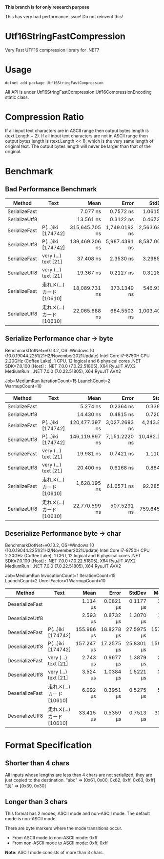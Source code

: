 __**This branch is for only research purpose**__

This has very bad performance issue!
Do not reinvent this!

# Utf16StringFastCompression

Very Fast UTF16 compression library for .NET7

# Usage

```
dotnet add package Utf16StringFastCompression
```

All API is under Utf16StringFastCompression.Utf16CompressionEncoding static class.

# Compression Ratio

If all input text characters are in ASCII range then output bytes length is (text.Length + 2).
If all input text characters are not in ASCII range then output bytes length is (text.Length << 1), which is the very same length of original text.
The output bytes length will never be larger than that of the original.

# Benchmark

## Bad Performance Benchmark

|        Method |                 Text |           Mean |         Error |        StdDev |         Median |
|-------------- |--------------------- |---------------:|--------------:|--------------:|---------------:|
| SerializeFast |                      |       7.077 ns |     0.7572 ns |     1.0615 ns |       6.349 ns |
| SerializeUtf8 |                      |      13.561 ns |     0.3122 ns |     0.4673 ns |      13.464 ns |
| SerializeFast | P(...)iki [174742] | 315,645.705 ns | 1,749.0192 ns | 2,563.6896 ns | 315,768.457 ns |
| SerializeUtf8 | P(...)iki [174742] | 139,469.206 ns | 5,987.4391 ns | 8,587.0062 ns | 135,211.658 ns |
| SerializeFast | very (...) text [21] |      37.408 ns |     2.3530 ns |     3.2985 ns |      35.477 ns |
| SerializeUtf8 | very (...) text [21] |      19.367 ns |     0.2127 ns |     0.3118 ns |      19.287 ns |
| SerializeFast |  走れメ(...)カード [10610] |  18,089.731 ns |   373.1349 ns |   546.9362 ns |  17,790.106 ns |
| SerializeUtf8 |  走れメ(...)カード [10610] |  22,065.688 ns |   684.5503 ns | 1,003.4049 ns |  21,629.352 ns |

## Serialize Performance char → byte

BenchmarkDotNet=v0.13.2, OS=Windows 10 (10.0.19044.2251/21H2/November2021Update)
Intel Core i7-8750H CPU 2.20GHz (Coffee Lake), 1 CPU, 12 logical and 6 physical cores
.NET SDK=7.0.100
  [Host]    : .NET 7.0.0 (7.0.22.51805), X64 RyuJIT AVX2
  MediumRun : .NET 7.0.0 (7.0.22.51805), X64 RyuJIT AVX2

Job=MediumRun  IterationCount=15  LaunchCount=2  
WarmupCount=10  

|        Method |                 Text |           Mean |         Error |         StdDev |
|-------------- |--------------------- |---------------:|--------------:|---------------:|
| SerializeFast |                      |       5.274 ns |     0.2364 ns |      0.3390 ns |
| SerializeUtf8 |                      |      14.430 ns |     0.4815 ns |      0.7207 ns |
| SerializeFast | P(...)iki [174742] | 120,477.397 ns | 3,027.2693 ns |  4,243.8087 ns |
| SerializeUtf8 | P(...)iki [174742] | 146,119.897 ns | 7,151.2220 ns | 10,482.1685 ns |
| SerializeFast | very (...) text [21] |      19.981 ns |     0.7421 ns |      1.1108 ns |
| SerializeUtf8 | very (...) text [21] |      20.400 ns |     0.6168 ns |      0.8846 ns |
| SerializeFast |  走れメ(...)カード [10610] |   1,628.195 ns |    61.6571 ns |     92.2854 ns |
| SerializeUtf8 |  走れメ(...)カード [10610] |  22,770.599 ns |   507.5291 ns |    759.6457 ns |


## Deserialize Performance byte → char

BenchmarkDotNet=v0.13.2, OS=Windows 10 (10.0.19044.2251/21H2/November2021Update)
Intel Core i7-8750H CPU 2.20GHz (Coffee Lake), 1 CPU, 12 logical and 6 physical cores
.NET SDK=7.0.100
  [Host]    : .NET 7.0.0 (7.0.22.51805), X64 RyuJIT AVX2
  MediumRun : .NET 7.0.0 (7.0.22.51805), X64 RyuJIT AVX2

Job=MediumRun  InvocationCount=1  IterationCount=15  
LaunchCount=2  UnrollFactor=1  WarmupCount=10  

|          Method |                 Text |       Mean |      Error |     StdDev |     Median |
|---------------- |--------------------- |-----------:|-----------:|-----------:|-----------:|
| DeserializeFast |                      |   1.114 μs |  0.0821 μs |  0.1177 μs |   1.100 μs |
| DeserializeUtf8 |                      |   2.593 μs |  0.8732 μs |  1.3070 μs |   1.750 μs |
| DeserializeFast | P(...)iki [174742] | 155.986 μs | 18.8278 μs | 27.5975 μs | 157.600 μs |
| DeserializeUtf8 | P(...)iki [174742] | 157.247 μs | 17.2575 μs | 25.8301 μs | 158.200 μs |
| DeserializeFast | very (...) text [21] |   2.743 μs |  0.9677 μs |  1.3879 μs |   2.750 μs |
| DeserializeUtf8 | very (...) text [21] |   3.524 μs |  1.0384 μs |  1.5221 μs |   3.500 μs |
| DeserializeFast |  走れメ(...)カード [10610] |   6.092 μs |  0.3951 μs |  0.5275 μs |   5.900 μs |
| DeserializeUtf8 |  走れメ(...)カード [10610] |  33.415 μs |  0.5359 μs |  0.7513 μs |  33.300 μs |

# Format Specification

## Shorter than 4 chars

All inputs whose lengths are less than 4 chars are not serialized, they are just copied to the destination.
"abc" => [0x61, 0x00, 0x62, 0xff, 0x63, 0xff]
"あ" => [0x39, 0x30]

## Longer than 3 chars

This format has 2 modes, ASCII mode and non-ASCII mode. The default mode is non-ASCII mode.

There are byte markers where the mode transitions occur.

* From ASCII mode to non-ASCII mode: 0xff
* From non-ASCII mode to ASCII mode: 0xff, 0xff

**Note:** ASCII mode consists of more than 3 chars.